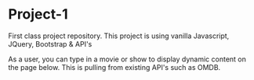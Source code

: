# Project-1
First class project repository. 
This project is using vanilla Javascript, JQuery, Bootstrap & API's

As a user, you can type in a movie or show to display dynamic content on the page below. This is pulling from existing API's such as OMDB.
